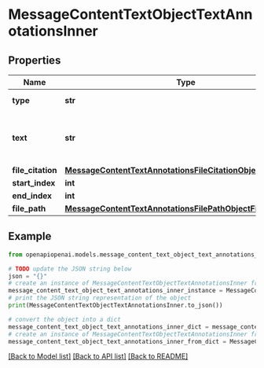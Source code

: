# MessageContentTextObjectTextAnnotationsInner


## Properties

Name | Type | Description | Notes
------------ | ------------- | ------------- | -------------
**type** | **str** | Always &#x60;file_citation&#x60;. | 
**text** | **str** | The text in the message content that needs to be replaced. | 
**file_citation** | [**MessageContentTextAnnotationsFileCitationObjectFileCitation**](MessageContentTextAnnotationsFileCitationObjectFileCitation.md) |  | 
**start_index** | **int** |  | 
**end_index** | **int** |  | 
**file_path** | [**MessageContentTextAnnotationsFilePathObjectFilePath**](MessageContentTextAnnotationsFilePathObjectFilePath.md) |  | 

## Example

```python
from openapiopenai.models.message_content_text_object_text_annotations_inner import MessageContentTextObjectTextAnnotationsInner

# TODO update the JSON string below
json = "{}"
# create an instance of MessageContentTextObjectTextAnnotationsInner from a JSON string
message_content_text_object_text_annotations_inner_instance = MessageContentTextObjectTextAnnotationsInner.from_json(json)
# print the JSON string representation of the object
print(MessageContentTextObjectTextAnnotationsInner.to_json())

# convert the object into a dict
message_content_text_object_text_annotations_inner_dict = message_content_text_object_text_annotations_inner_instance.to_dict()
# create an instance of MessageContentTextObjectTextAnnotationsInner from a dict
message_content_text_object_text_annotations_inner_from_dict = MessageContentTextObjectTextAnnotationsInner.from_dict(message_content_text_object_text_annotations_inner_dict)
```
[[Back to Model list]](../README.md#documentation-for-models) [[Back to API list]](../README.md#documentation-for-api-endpoints) [[Back to README]](../README.md)


